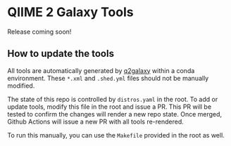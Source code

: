 # QIIME 2 Galaxy Tools

Release coming soon!

## How to update the tools
All tools are automatically generated by [q2galaxy](https://github.com/qiime2/q2galaxy) within a conda environment.
These `*.xml` and `.shed.yml` files should not be manually modified.

The state of this repo is controlled by `distros.yaml` in the root.
To add or update tools, modify this file in the root and issue a PR.
This PR will be tested to confirm the changes will render a new repo state.
Once merged, Github Actions will issue a new PR with all tools re-rendered.

To run this manually, you can use the `Makefile` provided in the root as well.
